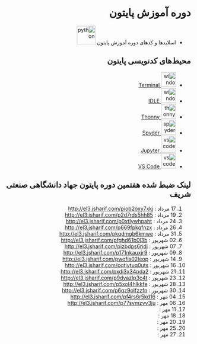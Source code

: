 <div dir="rtl">
  
#  دوره آموزش پایتون
- اسلایدها و کدهای دوره آموزش پایتون <a href="https://www.python.org/">
  <img src="https://upload.wikimedia.org/wikipedia/commons/thumb/0/0a/Python.svg/1200px-Python.svg.png" alt="python" width="50" height="50"/></a>

## محیط‌های کدنویسی پایتون

- <a target="_blank" href="https://docs.microsoft.com/en-us/windows/terminal/get-started">
  <img src="https://upload.wikimedia.org/wikipedia/commons/0/01/Windows_Terminal_Logo_256x256.png" alt="windows terminal" width="40" height="40"/> Terminal </a>
  <br/>
- <a target="_blank" href="https://www.python.org/">
  <img src="https://upload.wikimedia.org/wikipedia/commons/thumb/8/82/Text-x-python.svg/72px-Text-x-python.svg.png" alt="windows terminal" width="40" height="40"/> IDLE </a>
  <br/>
- <a target="_blank" href="https://thonny.org/">
  <img src="https://upload.wikimedia.org/wikipedia/commons/e/e2/Thonny_logo.png" alt="thonny" width="40" height="40"/> Thonny </a>
  <br/>
- <a target="_blank" href="https://www.spyder-ide.org/">
  <img src="https://upload.wikimedia.org/wikipedia/commons/thumb/7/7e/Spyder_logo.svg/800px-Spyder_logo.svg.png" alt="spyder" width="40" height="40"> Spyder </a>
  <br/>
- <a target="_blank" href="https://jupyter.org/">
  <img src="https://upload.wikimedia.org/wikipedia/commons/thumb/3/38/Jupyter_logo.svg/1200px-Jupyter_logo.svg.png" alt="vscode" width="40" height="45"/> Jupyter </a>
  <br/>
- <a target="_blank" href="https://code.visualstudio.com/">
  <img src="https://img.icons8.com/color/48/000000/visual-studio-code-2019.png" alt="vscode" width="40" height="40"/> VS Code </a>

  
    


## لینک ضبط شده هفتمین دوره پایتون جهاد دانشگاهی صنعتی شریف

01. 17 مرداد : http://el3.jsharif.com/piob2oxy7xkj
02. 19 مرداد : http://el3.jsharif.com/p2d7rds5hh85
03. 24 مرداد : http://el3.jsharif.com/p0xtlywhpaht
04. 26 مرداد : http://el3.jsharif.com/p669fpkqfnzx
05. 31 مرداد : http://el3.jsharif.com/pkqdmgb6kmwe
06. 02 شهریور : http://el3.jsharif.com/pfghd61b0l3b
07. 07 شهریور : http://el3.jsharif.com/pizbdps6ridj
08. 09 شهریور : http://el3.jsharif.com/p171nkauxjr9
09. 14 شهریور : http://el3.jsharif.com/pwofis02leop
10. 16 شهریور : http://el3.jsharif.com/pqtjytuq0uts
11. 21 شهریور : http://el3.jsharif.com/pxdi3x34pda2
12. 23 شهریور : http://el3.jsharif.com/p9dyazlp3c4t
13. 28 شهریور : http://el3.jsharif.com/p5xol4hlkkfe
14. 30 شهریور : http://el3.jsharif.com/p6qz9olfzzfn
15. 04 مهر : http://el3.jsharif.com/pf4rs6r5kd16
16. 06 مهر : http://el3.jsharif.com/p77svmzvv3ju
17. 11 مهر :
18. 18 مهر :
19. 20 مهر :
20. 25 مهر :
21. 27 مهر :


</div>